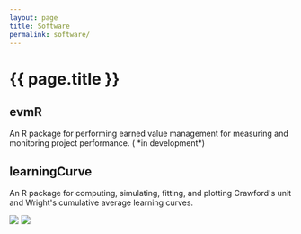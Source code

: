 ```yaml
---
layout: page
title: Software
permalink: software/
---
```



<h1 class="post-title">{{ page.title }} </h1>

<h2> evmR <a href="https://github.com/bradleyboehmke/evmR" style="color:#303030;"><i class="fa fa-github" style="font-size:.75em"></i></a></h2>
An R package for performing earned value management for measuring and monitoring project performance. (<i class="fa fa-spinner fa-pulse fa-3x fa-fw" style="font-size:.75em"></i> *in development*)



<h2> learningCurve <a href="https://github.com/bradleyboehmke/learningCurve" style="color:#303030;"><i class="fa fa-github" style="font-size:.75em"></i></a></h2>

<p style="clear: both;">
An R package for computing, simulating, fitting, and plotting Crawford's unit and Wright's cumulative average learning curves. 
</p>

<a href="https://cran.rstudio.com/web/packages/learningCurve/index.html">
  <img src="http://www.r-pkg.org/badges/version/learningCurve" style="float: left; margin-right: 1%; margin-bottom: 0.5em;">
  <img src="http://cranlogs.r-pkg.org/badges/grand-total/learningCurve" style="float: left; margin-right: 1%; margin-bottom: 0.5em;">
</a>
